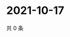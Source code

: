 # 2021-10-17

共 0 条

<!-- BEGIN WEIBO -->
<!-- 最后更新时间 Sun Oct 17 2021 22:07:27 GMT+0800 (China Standard Time) -->

<!-- END WEIBO -->

